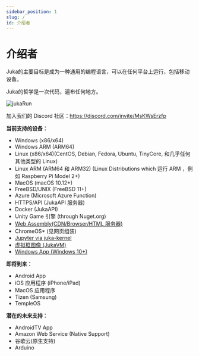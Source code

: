 ```yaml
---
sidebar_position: 1
slug: /
id: 介绍者
---
```


# 介绍者

Juka的主要目标是成为一种通用的编程语言，可以在任何平台上运行，包括移动设备。

Juka的哲学是一次代码，遍布任何地方。

![jukaRun](/img/latestjuka.png)

加入我们的 Discord 社区：https://discord.com/invite/MsKWsErzfp

__当前支持的设备：__
- Windows (x86/x64)
- Windows ARM (ARM64)
- Linux (x86/x64)(CentOS, Debian, Fedora, Ubuntu, TinyCore, 和几乎任何其他类型的 Linux)
- Linux ARM (ARM64 和 ARM32) (Linux Distributions which 运行 ARM ，例如 Raspberry Pi Model 2+)
- MacOS (macOS 10.12+)
- FreeBSD/UNIX (FreeBSD 11+)
- Azure (Microsoft Azure Function)
- HTTPS/API (JukaAPI 服务器)
- Docker (JukaAPI)
- Unity Game 引擎 (through Nuget.org)
- [Web Assembly(CDN/Browser/HTML 服务器)](https://github.com/jukaLang/juka-webassembly)
- ChromeOS* (见网页组装)
- [Jupyter via juka-kernel](https://github.com/jukaLang/juka-kernel)
- [虚拟框图像 (JukaVM)](https://github.com/jukaLang/jukaVM)
- [Windows App (Windows 10+)](https://github.com/jukaLang/JukaApp)

**__即将到来：__**
- Android App
- iOS 应用程序 (iPhone/iPad)
- MacOS 应用程序
- Tizen (Samsung)
- TempleOS

__潜在的未来支持：__
- AndroidTV App
- Amazon Web Service (Native Support)
- 谷歌云(原生支持)
- Arduino



